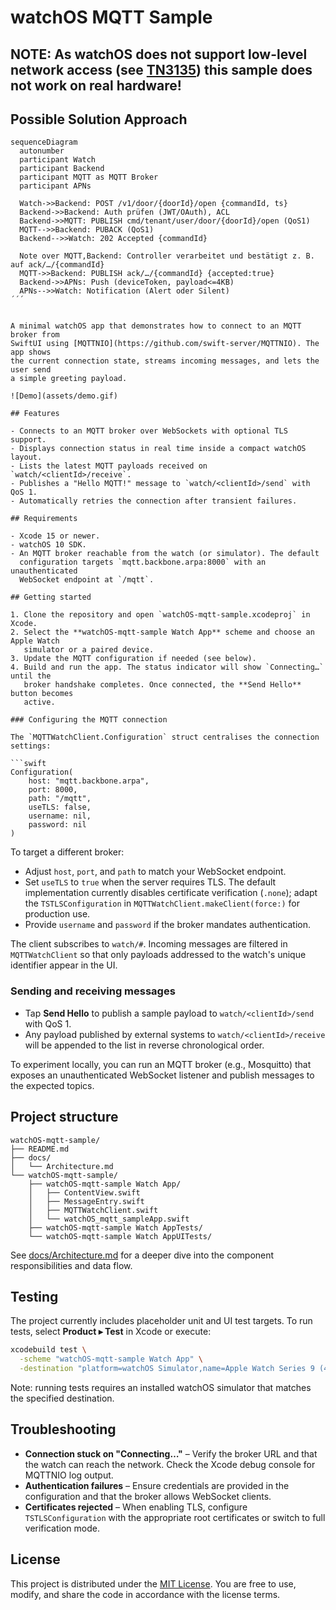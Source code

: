 # watchOS MQTT Sample

## NOTE: As watchOS does not support low-level network access (see [TN3135](https://developer.apple.com/documentation/technotes/tn3135-low-level-networking-on-watchos?utm_source=chatgpt.com)) this sample does not work on real hardware!

## Possible Solution Approach

```mermaid
sequenceDiagram
  autonumber
  participant Watch
  participant Backend
  participant MQTT as MQTT Broker
  participant APNs

  Watch->>Backend: POST /v1/door/{doorId}/open {commandId, ts}
  Backend->>Backend: Auth prüfen (JWT/OAuth), ACL
  Backend->>MQTT: PUBLISH cmd/tenant/user/door/{doorId}/open (QoS1)
  MQTT-->>Backend: PUBACK (QoS1)
  Backend-->>Watch: 202 Accepted {commandId}

  Note over MQTT,Backend: Controller verarbeitet und bestätigt z. B. auf ack/…/{commandId}
  MQTT->>Backend: PUBLISH ack/…/{commandId} {accepted:true}
  Backend->>APNs: Push (deviceToken, payload<=4KB)
  APNs-->>Watch: Notification (Alert oder Silent)
´´´


A minimal watchOS app that demonstrates how to connect to an MQTT broker from
SwiftUI using [MQTTNIO](https://github.com/swift-server/MQTTNIO). The app shows
the current connection state, streams incoming messages, and lets the user send
a simple greeting payload.

![Demo](assets/demo.gif)

## Features

- Connects to an MQTT broker over WebSockets with optional TLS support.
- Displays connection status in real time inside a compact watchOS layout.
- Lists the latest MQTT payloads received on `watch/<clientId>/receive`.
- Publishes a "Hello MQTT!" message to `watch/<clientId>/send` with QoS 1.
- Automatically retries the connection after transient failures.

## Requirements

- Xcode 15 or newer.
- watchOS 10 SDK.
- An MQTT broker reachable from the watch (or simulator). The default
  configuration targets `mqtt.backbone.arpa:8000` with an unauthenticated
  WebSocket endpoint at `/mqtt`.

## Getting started

1. Clone the repository and open `watchOS-mqtt-sample.xcodeproj` in Xcode.
2. Select the **watchOS-mqtt-sample Watch App** scheme and choose an Apple Watch
   simulator or a paired device.
3. Update the MQTT configuration if needed (see below).
4. Build and run the app. The status indicator will show `Connecting…` until the
   broker handshake completes. Once connected, the **Send Hello** button becomes
   active.

### Configuring the MQTT connection

The `MQTTWatchClient.Configuration` struct centralises the connection settings:

```swift
Configuration(
    host: "mqtt.backbone.arpa",
    port: 8000,
    path: "/mqtt",
    useTLS: false,
    username: nil,
    password: nil
)
```

To target a different broker:

- Adjust `host`, `port`, and `path` to match your WebSocket endpoint.
- Set `useTLS` to `true` when the server requires TLS. The default
  implementation currently disables certificate verification (`.none`); adapt
  the `TSTLSConfiguration` in `MQTTWatchClient.makeClient(force:)` for production
  use.
- Provide `username` and `password` if the broker mandates authentication.

The client subscribes to `watch/#`. Incoming messages are filtered in
`MQTTWatchClient` so that only payloads addressed to the watch's unique
identifier appear in the UI.

### Sending and receiving messages

- Tap **Send Hello** to publish a sample payload to
  `watch/<clientId>/send` with QoS 1.
- Any payload published by external systems to `watch/<clientId>/receive` will
  be appended to the list in reverse chronological order.

To experiment locally, you can run an MQTT broker (e.g., Mosquitto) that exposes
an unauthenticated WebSocket listener and publish messages to the expected
topics.

## Project structure

```
watchOS-mqtt-sample/
├── README.md
├── docs/
│   └── Architecture.md
└── watchOS-mqtt-sample/
    ├── watchOS-mqtt-sample Watch App/
    │   ├── ContentView.swift
    │   ├── MessageEntry.swift
    │   ├── MQTTWatchClient.swift
    │   └── watchOS_mqtt_sampleApp.swift
    ├── watchOS-mqtt-sample Watch AppTests/
    └── watchOS-mqtt-sample Watch AppUITests/
```

See [docs/Architecture.md](docs/Architecture.md) for a deeper dive into the
component responsibilities and data flow.

## Testing

The project currently includes placeholder unit and UI test targets. To run
tests, select **Product ▸ Test** in Xcode or execute:

```bash
xcodebuild test \
  -scheme "watchOS-mqtt-sample Watch App" \
  -destination "platform=watchOS Simulator,name=Apple Watch Series 9 (45mm)"
```

Note: running tests requires an installed watchOS simulator that matches the
specified destination.

## Troubleshooting

- **Connection stuck on "Connecting…"** – Verify the broker URL and that the
  watch can reach the network. Check the Xcode debug console for MQTTNIO log
  output.
- **Authentication failures** – Ensure credentials are provided in the
  configuration and that the broker allows WebSocket clients.
- **Certificates rejected** – When enabling TLS, configure
  `TSTLSConfiguration` with the appropriate root certificates or switch to full
  verification mode.

## License

This project is distributed under the [MIT License](LICENSE.md). You are free
to use, modify, and share the code in accordance with the license terms.
